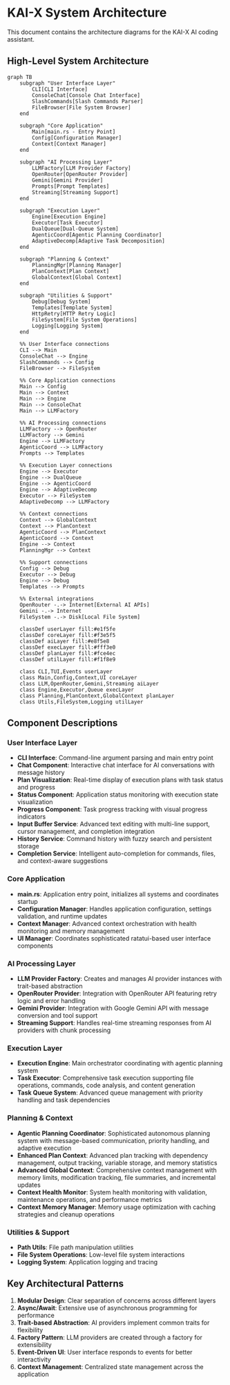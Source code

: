# KAI-X System Architecture

This document contains the architecture diagrams for the KAI-X AI coding assistant.

## High-Level System Architecture

```mermaid
graph TB
    subgraph "User Interface Layer"
        CLI[CLI Interface]
        ConsoleChat[Console Chat Interface]
        SlashCommands[Slash Commands Parser]
        FileBrowser[File System Browser]
    end
    
    subgraph "Core Application"
        Main[main.rs - Entry Point]
        Config[Configuration Manager]
        Context[Context Manager]
    end
    
    subgraph "AI Processing Layer"
        LLMFactory[LLM Provider Factory]
        OpenRouter[OpenRouter Provider]
        Gemini[Gemini Provider]
        Prompts[Prompt Templates]
        Streaming[Streaming Support]
    end
    
    subgraph "Execution Layer"
        Engine[Execution Engine]
        Executor[Task Executor]
        DualQueue[Dual-Queue System]
        AgenticCoord[Agentic Planning Coordinator]
        AdaptiveDecomp[Adaptive Task Decomposition]
    end
    
    subgraph "Planning & Context"
        PlanningMgr[Planning Manager]
        PlanContext[Plan Context]
        GlobalContext[Global Context]
    end
    
    subgraph "Utilities & Support"
        Debug[Debug System]
        Templates[Template System]
        HttpRetry[HTTP Retry Logic]
        FileSystem[File System Operations]
        Logging[Logging System]
    end
    
    %% User Interface connections
    CLI --> Main
    ConsoleChat --> Engine
    SlashCommands --> Config
    FileBrowser --> FileSystem
    
    %% Core Application connections
    Main --> Config
    Main --> Context
    Main --> Engine
    Main --> ConsoleChat
    Main --> LLMFactory
    
    %% AI Processing connections
    LLMFactory --> OpenRouter
    LLMFactory --> Gemini
    Engine --> LLMFactory
    AgenticCoord --> LLMFactory
    Prompts --> Templates
    
    %% Execution Layer connections
    Engine --> Executor
    Engine --> DualQueue
    Engine --> AgenticCoord
    Engine --> AdaptiveDecomp
    Executor --> FileSystem
    AdaptiveDecomp --> LLMFactory
    
    %% Context connections
    Context --> GlobalContext
    Context --> PlanContext
    AgenticCoord --> PlanContext
    AgenticCoord --> Context
    Engine --> Context
    PlanningMgr --> Context
    
    %% Support connections
    Config --> Debug
    Executor --> Debug
    Engine --> Debug
    Templates --> Prompts
    
    %% External integrations
    OpenRouter -.-> Internet[External AI APIs]
    Gemini -.-> Internet
    FileSystem -.-> Disk[Local File System]
    
    classDef userLayer fill:#e1f5fe
    classDef coreLayer fill:#f3e5f5
    classDef aiLayer fill:#e8f5e8
    classDef execLayer fill:#fff3e0
    classDef planLayer fill:#fce4ec
    classDef utilLayer fill:#f1f8e9
    
    class CLI,TUI,Events userLayer
    class Main,Config,Context,UI coreLayer
    class LLM,OpenRouter,Gemini,Streaming aiLayer
    class Engine,Executor,Queue execLayer
    class Planning,PlanContext,GlobalContext planLayer
    class Utils,FileSystem,Logging utilLayer
```

## Component Descriptions

### User Interface Layer
- **CLI Interface**: Command-line argument parsing and main entry point
- **Chat Component**: Interactive chat interface for AI conversations with message history
- **Plan Visualization**: Real-time display of execution plans with task status and progress
- **Status Component**: Application status monitoring with execution state visualization
- **Progress Component**: Task progress tracking with visual progress indicators
- **Input Buffer Service**: Advanced text editing with multi-line support, cursor management, and completion integration
- **History Service**: Command history with fuzzy search and persistent storage
- **Completion Service**: Intelligent auto-completion for commands, files, and context-aware suggestions

### Core Application
- **main.rs**: Application entry point, initializes all systems and coordinates startup
- **Configuration Manager**: Handles application configuration, settings validation, and runtime updates
- **Context Manager**: Advanced context orchestration with health monitoring and memory management
- **UI Manager**: Coordinates sophisticated ratatui-based user interface components

### AI Processing Layer
- **LLM Provider Factory**: Creates and manages AI provider instances with trait-based abstraction
- **OpenRouter Provider**: Integration with OpenRouter API featuring retry logic and error handling
- **Gemini Provider**: Integration with Google Gemini API with message conversion and tool support
- **Streaming Support**: Handles real-time streaming responses from AI providers with chunk processing

### Execution Layer
- **Execution Engine**: Main orchestrator coordinating with agentic planning system
- **Task Executor**: Comprehensive task execution supporting file operations, commands, code analysis, and content generation
- **Task Queue System**: Advanced queue management with priority handling and task dependencies

### Planning & Context
- **Agentic Planning Coordinator**: Sophisticated autonomous planning system with message-based communication, priority handling, and adaptive execution
- **Enhanced Plan Context**: Advanced plan tracking with dependency management, output tracking, variable storage, and memory statistics
- **Advanced Global Context**: Comprehensive context management with memory limits, modification tracking, file summaries, and incremental updates
- **Context Health Monitor**: System health monitoring with validation, maintenance operations, and performance metrics
- **Context Memory Manager**: Memory usage optimization with caching strategies and cleanup operations

### Utilities & Support
- **Path Utils**: File path manipulation utilities
- **File System Operations**: Low-level file system interactions
- **Logging System**: Application logging and tracing

## Key Architectural Patterns

1. **Modular Design**: Clear separation of concerns across different layers
2. **Async/Await**: Extensive use of asynchronous programming for performance
3. **Trait-based Abstraction**: AI providers implement common traits for flexibility
4. **Factory Pattern**: LLM providers are created through a factory for extensibility
5. **Event-Driven UI**: User interface responds to events for better interactivity
6. **Context Management**: Centralized state management across the application